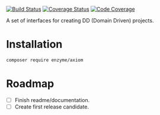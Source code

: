 <!-- <img src="https://cloud.githubusercontent.com/assets/2805249/11770677/3c3de7f6-a250-11e5-8145-bcb9fb8c27cb.png" width="200"> -->

[![Build Status](https://travis-ci.org/enzyme/axiom.svg?branch=master)](https://travis-ci.org/enzyme/axiom)
[![Coverage Status](https://coveralls.io/repos/enzyme/axiom/badge.svg?branch=master&service=github)](https://coveralls.io/github/enzyme/axiom?branch=master)
[![Code Coverage](https://scrutinizer-ci.com/g/enzyme/axiom/badges/coverage.png?b=master)](https://scrutinizer-ci.com/g/enzyme/axiom/?branch=master)

A set of interfaces for creating DD (Domain Driven) projects.

# Installation

```bash
composer require enzyme/axiom
```

# Roadmap
- [ ] Finish readme/documentation.
- [ ] Create first release candidate.
